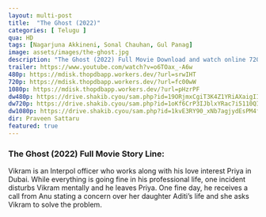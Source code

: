 ```yaml
---
layout: multi-post
title:  "The Ghost (2022)"
categories: [ Telugu ]
qua: HD
tags: [Nagarjuna Akkineni, Sonal Chauhan, Gul Panag]
image: assets/images/the-ghost.jpg
description: "The Ghost (2022) Full Movie Download and watch online 720p low file size 500 mb."
trailer: https://www.youtube.com/watch?v=o6TOax_-A6w
480p: https://mdisk.thopdbapp.workers.dev/?url=srwIHT
720p: https://mdisk.thopdbapp.workers.dev/?url=fc00wW
1080p: https://mdisk.thopdbapp.workers.dev/?url=pHzrPF
dw480p: https://drive.shakib.cyou/sam.php?id=19ORjmxCgiT3K4Z1YRiAXaigIIE82coZ0
dw720p: https://drive.shakib.cyou/sam.php?id=1oKf6CrP3IJblxYRac7i5110QImJZCcwk
dw1080p: https://drive.shakib.cyou/sam.php?id=1kvE3RY90_xNb7agjydEsPM4fDi0Goe_W
dir: Praveen Sattaru
featured: true
---
```


### The Ghost (2022) Full Movie Story Line:
Vikram is an Interpol officer who works along with his love interest Priya in Dubai. While everything is going fine in his professional life, one incident disturbs Vikram mentally and he leaves Priya. One fine day, he receives a call from Anu stating a concern over her daughter Aditi’s life and she asks Vikram to solve the problem.



